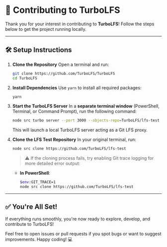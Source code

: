# 🚀 Contributing to TurboLFS

Thank you for your interest in contributing to **TurboLFS**! Follow the steps below to get the project running locally.

---

## 🛠️ Setup Instructions

1. **Clone the Repository**
   Open a terminal and run:

   ```bash
   git clone https://github.com/TurboLFS/TurboLFS
   cd TurboLFS
   ```

2. **Install Dependencies**
   Use `yarn` to install all required packages:

   ```bash
   yarn
   ```

3. **Start the TurboLFS Server**
   In a **separate terminal window** (PowerShell, Terminal, or Command Prompt), run the following command:

   ```bash
   node src turbo server --port 3000 --objects-repo=TurboLFS/lfs-test --object-repo-token=PUBLIC
   ```

   This will launch a local TurboLFS server acting as a Git LFS proxy.

4. **Clone the LFS Test Repository**
   In your original terminal, run:

   ```bash
   node src clone https://github.com/TurboLFS/lfs-test
   ```

   > ⚠️ If the cloning process fails, try enabling Git trace logging for more detailed error output:

   * **In PowerShell**:

     ```bash
     $env:GIT_TRACE=1
     node src clone https://github.com/TurboLFS/lfs-test
     ```

---

## ✅ You're All Set!

If everything runs smoothly, you're now ready to explore, develop, and contribute to TurboLFS!

Feel free to open issues or pull requests if you spot bugs or want to suggest improvements. Happy coding! 💻
